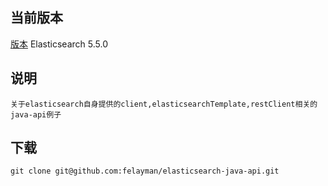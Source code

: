 

## 当前版本

 [版本](https://github.com/elasticsearch-cn/elasticsearch-definitive-guide) Elasticsearch 5.5.0

## 说明

    关于elasticsearch自身提供的client,elasticsearchTemplate,restClient相关的java-api例子

## 下载

    git clone git@github.com:felayman/elasticsearch-java-api.git




